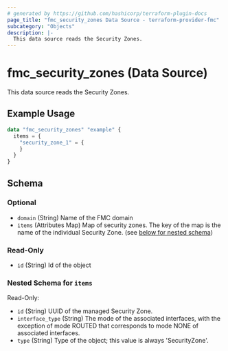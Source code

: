 ```yaml
---
# generated by https://github.com/hashicorp/terraform-plugin-docs
page_title: "fmc_security_zones Data Source - terraform-provider-fmc"
subcategory: "Objects"
description: |-
  This data source reads the Security Zones.
---
```


# fmc_security_zones (Data Source)

This data source reads the Security Zones.

## Example Usage

```terraform
data "fmc_security_zones" "example" {
  items = {
    "security_zone_1" = {
    }
  }
}
```

<!-- schema generated by tfplugindocs -->
## Schema

### Optional

- `domain` (String) Name of the FMC domain
- `items` (Attributes Map) Map of security zones. The key of the map is the name of the individual Security Zone. (see [below for nested schema](#nestedatt--items))

### Read-Only

- `id` (String) Id of the object

<a id="nestedatt--items"></a>
### Nested Schema for `items`

Read-Only:

- `id` (String) UUID of the managed Security Zone.
- `interface_type` (String) The mode of the associated interfaces, with the exception of mode ROUTED that corresponds to mode NONE of associated interfaces.
- `type` (String) Type of the object; this value is always 'SecurityZone'.
